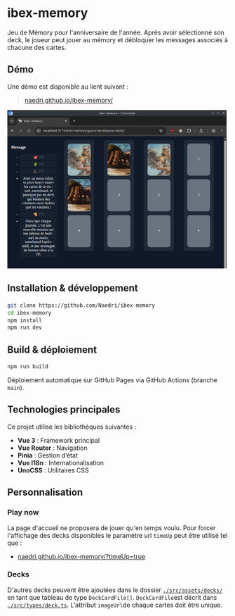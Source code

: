 # ibex-memory

Jeu de Mémory pour l'anniversaire de l'année.
Après avoir sélectionné son deck, le joueur peut jouer au mémory et débloquer les messages associés à chacune des cartes.

## Démo

Une démo est disponible au lient suivant :

> [naedri.github.io/ibex-memory/](https://naedri.github.io/ibex-memory/)

<p>
<img alt="Demo snap" src="./src/assets/demo/snap.png" width="500">
</p>

## Installation & développement

```bash
git clone https://github.com/Naedri/ibex-memory
cd ibex-memory
npm install
npm run dev
```

## Build & déploiement

```bash
npm run build
```

Déploiement automatique sur GitHub Pages via GitHub Actions (branche `main`).

## Technologies principales

Ce projet utilise les bibliothèques suivantes :

- **Vue 3** : Framework principal
- **Vue Router** : Navigation
- **Pinia** : Gestion d’état
- **Vue I18n** : Internationalisation
- **UnoCSS** : Utilitaires CSS

## Personnalisation

### Play now

La page d'accueil ne proposera de jouer qu'en temps voulu.
Pour forcer l'affichage des decks disponibles le paramètre url `timeUp` peut être utilisé tel que :

- [naedri.github.io/ibex-memory/?timeUp=true](https://naedri.github.io/ibex-memory/?timeUp=true)

### Decks

D'autres decks peuvent être ajoutées dans le dossier [`./src/assets/decks/`](./src/assets/decks/) en tant que tableau de type `DeckCardFile[]`.
`DeckCardFile`est décrit dans [`./src/types/deck.ts`](./src/types/deck.ts).
L'attribut `imageUrl`de chaque cartes doit être unique.
